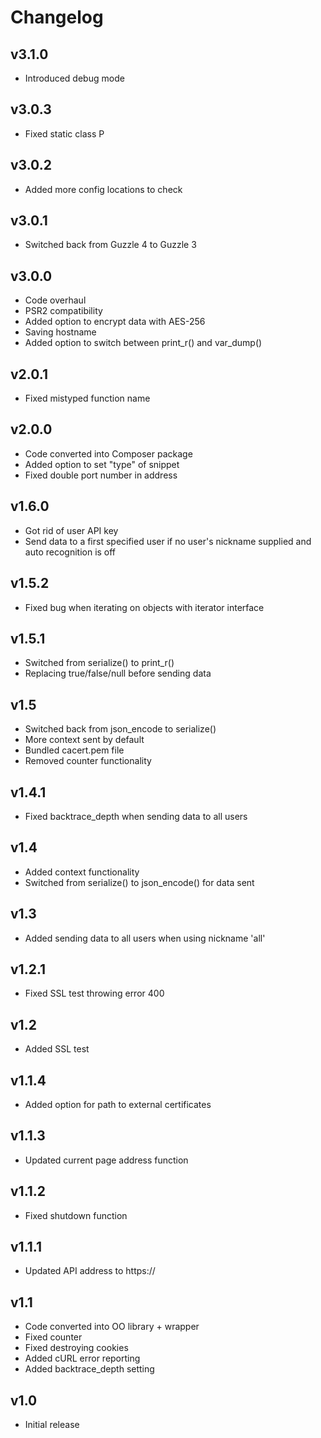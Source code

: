 # Changelog

## v3.1.0
- Introduced debug mode

## v3.0.3
- Fixed static class P

## v3.0.2
- Added more config locations to check

## v3.0.1
- Switched back from Guzzle 4 to Guzzle 3

## v3.0.0
- Code overhaul
- PSR2 compatibility
- Added option to encrypt data with AES-256
- Saving hostname
- Added option to switch between print_r() and var_dump()

## v2.0.1
- Fixed mistyped function name

## v2.0.0
- Code converted into Composer package
- Added option to set "type" of snippet
- Fixed double port number in address

## v1.6.0
- Got rid of user API key
- Send data to a first specified user if no user's nickname supplied and auto recognition is off

## v1.5.2
- Fixed bug when iterating on objects with iterator interface

## v1.5.1
- Switched from serialize() to print_r()
- Replacing true/false/null before sending data

## v1.5
- Switched back from json_encode to serialize()
- More context sent by default
- Bundled cacert.pem file
- Removed counter functionality

## v1.4.1
- Fixed backtrace_depth when sending data to all users

## v1.4
- Added context functionality
- Switched from serialize() to json_encode() for data sent

## v1.3
- Added sending data to all users when using nickname 'all'

## v1.2.1
- Fixed SSL test throwing error 400

## v1.2
- Added SSL test

## v1.1.4
- Added option for path to external certificates

## v1.1.3
- Updated current page address function

## v1.1.2
- Fixed shutdown function

## v1.1.1
- Updated API address to https://

## v1.1
- Code converted into OO library + wrapper
- Fixed counter
- Fixed destroying cookies
- Added cURL error reporting
- Added backtrace_depth setting

## v1.0
- Initial release
